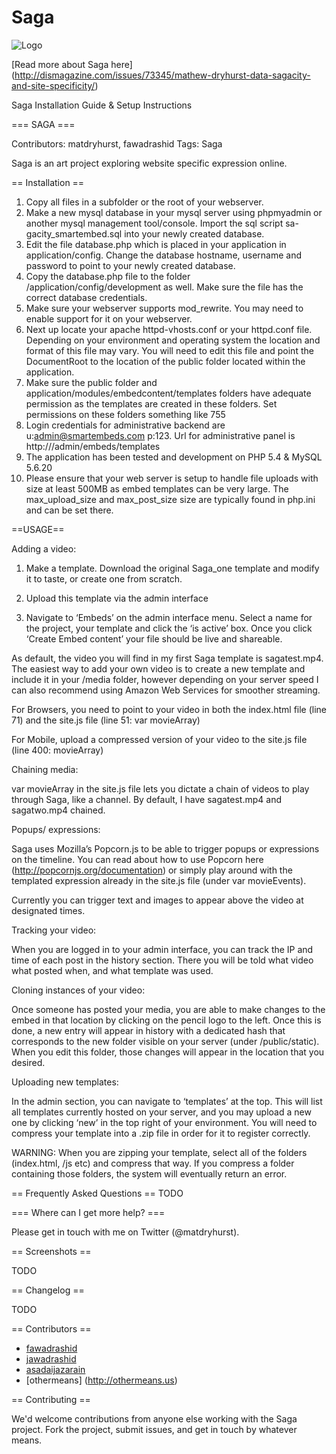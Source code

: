 # Saga

![Logo](https://cloud.githubusercontent.com/assets/1554039/10742302/c1f3c46e-7c2c-11e5-8fa7-40865791976c.jpg)

[Read more about Saga here] (http://dismagazine.com/issues/73345/mathew-dryhurst-data-sagacity-and-site-specificity/)


Saga Installation Guide & Setup Instructions

=== SAGA ===

Contributors: matdryhurst, fawadrashid
Tags: Saga

Saga is an art project exploring website specific expression online.

== Installation ==

1. Copy all files in a subfolder or the root of your webserver.
2. Make a new mysql database in your mysql server using phpmyadmin or another mysql management tool/console. Import the sql script sa-gacity_smartembed.sql into your newly created database.
3. Edit the file database.php which is placed in your application in application/config. Change the database hostname, username and password to point to your newly created database.
4. Copy the database.php file to the folder /application/config/development as well. Make sure the file has the correct database credentials.
5. Make sure your webserver supports mod_rewrite. You may need to enable support for it on your webserver.
6. Next up locate your apache httpd-vhosts.conf or your httpd.conf file. Depending on your environment and operating system the location and format of this file may vary. You will need to edit this file and point the DocumentRoot to the location of the public folder located within the application.
7. Make sure the public folder and application/modules/embedcontent/templates folders have adequate permission as the templates are created in these folders. Set permissions on these folders something like 755
8. Login credentials for administrative backend are u:admin@smartembeds.com p:123. Url for administrative panel is http://<your host address>/admin/embeds/templates
9. The application has been tested and development on PHP 5.4 & MySQL 5.6.20
10. Please ensure that your web server is setup to handle file uploads with size at least 500MB as embed templates can be very large. The max_upload_size and max_post_size size are typically found in php.ini and can be set there. 

==USAGE==

Adding a video:

1) Make a template. Download the original Saga_one template and modify it to taste, or create one from scratch.

2) Upload this template via the admin interface

3) Navigate to ‘Embeds’ on the admin interface menu. Select a name for the project, your template and click the ‘is active’ box. Once you click ‘Create Embed content’ your file should be live and shareable.

As default, the video you will find in my first Saga template is sagatest.mp4. The easiest way to add your own video is to create a new template and include it in your 
/media folder, however depending on your server speed I can also recommend using Amazon Web Services for smoother streaming.

For Browsers, you need to point to your video in both the index.html file (line 71) and the site.js file (line 51:  var movieArray)

For Mobile, upload a compressed version of your video to the site.js file (line 400: movieArray)


Chaining media:

var movieArray in the site.js file lets you dictate a chain of videos to play through Saga, like a channel. By default, I have sagatest.mp4 and sagatwo.mp4 chained. 

Popups/ expressions:

Saga uses Mozilla’s Popcorn.js to be able to trigger popups or expressions on the timeline. You can read about how to use Popcorn here (http://popcornjs.org/documentation) or simply play around with the templated expression already in the site.js file (under var movieEvents). 

Currently you can trigger text and images to appear above the video at designated times. 


Tracking your video:

When you are logged in to your admin interface, you can track the IP and time of each post in the history section. There you will be told what video what posted when, and what template was used.

Cloning instances of your video:

Once someone has posted your media, you are able to make changes to the embed in that location by clicking on the pencil logo to the left. Once this is done, a new entry will appear in history with a dedicated hash that corresponds to the new folder visible on your server (under /public/static). When you edit this folder, those changes will appear in the location that you desired.


Uploading new templates:

In the admin section, you can navigate to ‘templates’ at the top. This will list all templates currently hosted on your server, and you may upload a new one by clicking ‘new’ in the top right of your environment. You will need to compress your template into a .zip file in order for it to register correctly.

WARNING: When you are zipping your template, select all of the folders (index.html, /js etc) and compress that way. If you compress a folder containing those folders, the system will eventually return an error. 


== Frequently Asked Questions ==
TODO

=== Where can I get more help? ===

Please get in touch with me on Twitter (@matdryhurst).

== Screenshots ==

TODO

== Changelog ==

TODO

== Contributors ==

* [fawadrashid](http://www.ndataconsulting.com/)
* [jawadrashid](http://www.ndataconsulting.com/)
* [asadaijazarain](http://www.ndataconsulting.com/)
* [othermeans] (http://othermeans.us)


== Contributing ==

We'd welcome contributions from anyone else working with the Saga project.
Fork the project, submit issues, and get in touch by whatever means.
